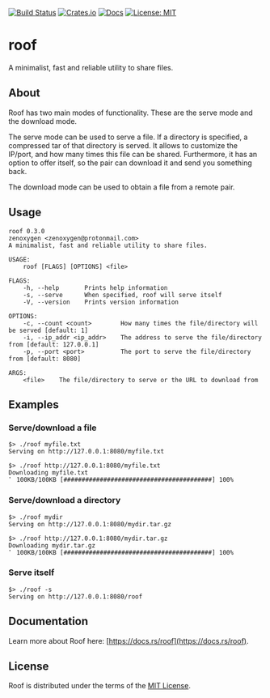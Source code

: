 [![Build Status](https://gitlab.com/zenoxygen/roof/badges/master/pipeline.svg)](https://gitlab.com/zenoxygen/roof/pipelines)
[![Crates.io](https://img.shields.io/crates/v/roof.svg)](https://crates.io/crates/roof)
[![Docs](https://docs.rs/roof/badge.svg)](https://docs.rs/roof)
[![License: MIT](https://img.shields.io/badge/license-MIT-blue.svg)](LICENSE)

# roof

A minimalist, fast and reliable utility to share files.

## About

Roof has two main modes of functionality. These are the serve mode and the download mode.

The serve mode can be used to serve a file. If a directory is specified, a compressed tar of that directory is served. It allows to customize the IP/port, and how many times this file can be shared. Furthermore, it has an option to offer itself, so the pair can download it and send you something back.

The download mode can be used to obtain a file from a remote pair.

## Usage

```
roof 0.3.0
zenoxygen <zenoxygen@protonmail.com>
A minimalist, fast and reliable utility to share files.

USAGE:
    roof [FLAGS] [OPTIONS] <file>

FLAGS:
    -h, --help       Prints help information
    -s, --serve      When specified, roof will serve itself
    -V, --version    Prints version information

OPTIONS:
    -c, --count <count>        How many times the file/directory will be served [default: 1]
    -i, --ip_addr <ip_addr>    The address to serve the file/directory from [default: 127.0.0.1]
    -p, --port <port>          The port to serve the file/directory from [default: 8080]

ARGS:
    <file>    The file/directory to serve or the URL to download from
```

## Examples

### Serve/download a file

```
$> ./roof myfile.txt
Serving on http://127.0.0.1:8080/myfile.txt

$> ./roof http://127.0.0.1:8080/myfile.txt
Downloading myfile.txt
⠁ 100KB/100KB [#########################################] 100%
```

### Serve/download a directory

```
$> ./roof mydir
Serving on http://127.0.0.1:8080/mydir.tar.gz

$> ./roof http://127.0.0.1:8080/mydir.tar.gz
Downloading mydir.tar.gz
⠁ 100KB/100KB [#########################################] 100%
```

### Serve itself

```
$> ./roof -s
Serving on http://127.0.0.1:8080/roof
```

## Documentation

Learn more about Roof here: [https://docs.rs/roof](https://docs.rs/roof).

## License

Roof is distributed under the terms of the [MIT License](LICENSE).
